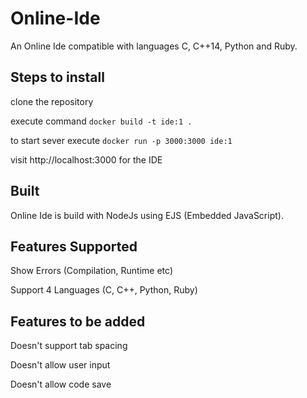 # Online-Ide
An Online Ide compatible with languages C, C++14, Python and Ruby.


## Steps to install
clone the repository

execute command `docker build -t ide:1 .`

to start sever execute `docker run -p 3000:3000 ide:1`

visit http://localhost:3000 for the IDE

## Built
Online Ide is build with NodeJs using EJS (Embedded JavaScript).

## Features Supported
Show Errors (Compilation, Runtime etc)

Support 4 Languages (C, C++, Python, Ruby)


## Features to be added
Doesn't support tab spacing

Doesn't allow user input

Doesn't allow code save
